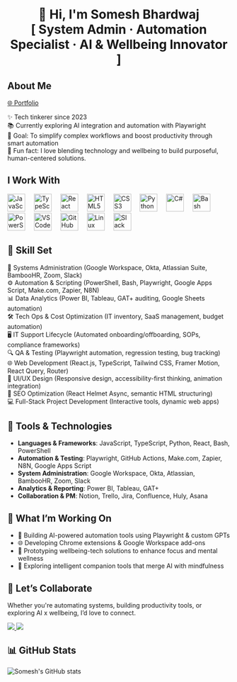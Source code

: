 <h1 align="center">👋 Hi, I'm Somesh Bhardwaj <br> [ System Admin · Automation Specialist · AI & Wellbeing Innovator ]</h1>

###

<h2 align="left">About Me</h2>

[🌐 Portfolio](https://someshbhardwajdev.lovable.app/about)

<p align="left">
✨ Tech tinkerer since 2023<br>
📚 Currently exploring AI integration and automation with Playwright<br>
🎯 Goal: To simplify complex workflows and boost productivity through smart automation<br>
🎲 Fun fact: I love blending technology and wellbeing to build purposeful, human-centered solutions.
</p>

###

<h2 align="left">I Work With</h2>

<div align="left">
  <img src="https://cdn.jsdelivr.net/gh/devicons/devicon/icons/javascript/javascript-original.svg" height="40" alt="JavaScript" />
  <img width="12" />
  <img src="https://cdn.jsdelivr.net/gh/devicons/devicon/icons/typescript/typescript-original.svg" height="40" alt="TypeScript" />
  <img width="12" />
  <img src="https://cdn.jsdelivr.net/gh/devicons/devicon/icons/react/react-original.svg" height="40" alt="React" />
  <img width="12" />
  <img src="https://cdn.jsdelivr.net/gh/devicons/devicon/icons/html5/html5-original.svg" height="40" alt="HTML5" />
  <img width="12" />
  <img src="https://cdn.jsdelivr.net/gh/devicons/devicon/icons/css3/css3-original.svg" height="40" alt="CSS3" />
  <img width="12" />
  <img src="https://cdn.jsdelivr.net/gh/devicons/devicon/icons/python/python-original.svg" height="40" alt="Python" />
  <img width="12" />
  <img src="https://cdn.jsdelivr.net/gh/devicons/devicon/icons/csharp/csharp-original.svg" height="40" alt="C#" />
  <img width="12" />
  <img src="https://cdn.jsdelivr.net/gh/devicons/devicon/icons/bash/bash-original.svg" height="40" alt="Bash" />
  <img width="12" />
  <img src="https://cdn.jsdelivr.net/gh/devicons/devicon/icons/powershell/powershell-original.svg" height="40" alt="PowerShell" />
  <img width="12" />
  <img src="https://cdn.jsdelivr.net/gh/devicons/devicon/icons/vscode/vscode-original.svg" height="40" alt="VSCode" />
  <img width="12" />
  <img src="https://cdn.jsdelivr.net/gh/devicons/devicon/icons/github/github-original.svg" height="40" alt="GitHub" />
  <img width="12" />
  <img src="https://cdn.jsdelivr.net/gh/devicons/devicon/icons/linux/linux-original.svg" height="40" alt="Linux" />
  <img width="12" />
  <img src="https://cdn.jsdelivr.net/gh/devicons/devicon/icons/slack/slack-original.svg" height="40" alt="Slack" />
</div>

###

<h2 align="left">🧠 Skill Set</h2>

<p align="left">
🔧 Systems Administration (Google Workspace, Okta, Atlassian Suite, BambooHR, Zoom, Slack)<br>
⚙️ Automation & Scripting (PowerShell, Bash, Playwright, Google Apps Script, Make.com, Zapier, N8N)<br>
📊 Data Analytics (Power BI, Tableau, GAT+ auditing, Google Sheets automation)<br>
🛠️ Tech Ops & Cost Optimization (IT inventory, SaaS management, budget automation)<br>
🖥️ IT Support Lifecycle (Automated onboarding/offboarding, SOPs, compliance frameworks)<br>
🔍 QA & Testing (Playwright automation, regression testing, bug tracking)<br>
🌐 Web Development (React.js, TypeScript, Tailwind CSS, Framer Motion, React Query, Router)<br>
🎨 UI/UX Design (Responsive design, accessibility-first thinking, animation integration)<br>
🚀 SEO Optimization (React Helmet Async, semantic HTML structuring)<br>
💻 Full-Stack Project Development (Interactive tools, dynamic web apps)
</p>

###

<h2 align="left">🧰 Tools & Technologies</h2>

- **Languages & Frameworks**: JavaScript, TypeScript, Python, React, Bash, PowerShell  
- **Automation & Testing**: Playwright, GitHub Actions, Make.com, Zapier, N8N, Google Apps Script  
- **System Administration**: Google Workspace, Okta, Atlassian, BambooHR, Zoom, Slack  
- **Analytics & Reporting**: Power BI, Tableau, GAT+  
- **Collaboration & PM**: Notion, Trello, Jira, Confluence, Huly, Asana

###

<h2 align="left">🚀 What I’m Working On</h2>

- 🤖 Building AI-powered automation tools using Playwright & custom GPTs  
- 🌐 Developing Chrome extensions & Google Workspace add-ons  
- 🧘 Prototyping wellbeing-tech solutions to enhance focus and mental wellness  
- 💬 Exploring intelligent companion tools that merge AI with mindfulness

###

<h2 align="left">🤝 Let’s Collaborate</h2>

<p align="left">
Whether you're automating systems, building productivity tools, or exploring AI x wellbeing, I’d love to connect.
</p>

<p align="left">
  <a href="mailto:ITDeveloper06@gmail.com">
    <img src="https://img.shields.io/badge/Email-D14836?style=for-the-badge&logo=gmail&logoColor=white" />
  </a>
  <a href="https://www.linkedin.com/in/ersomeshbhardwaj/">
    <img src="https://img.shields.io/badge/LinkedIn-0077B5?style=for-the-badge&logo=linkedin&logoColor=white" />
  </a>
</p>

###

<h2 align="left">📊 GitHub Stats</h2>

![Somesh's GitHub stats](https://github-readme-stats.vercel.app/api?username=Dev-Somesh&show_icons=true&theme=radical)
